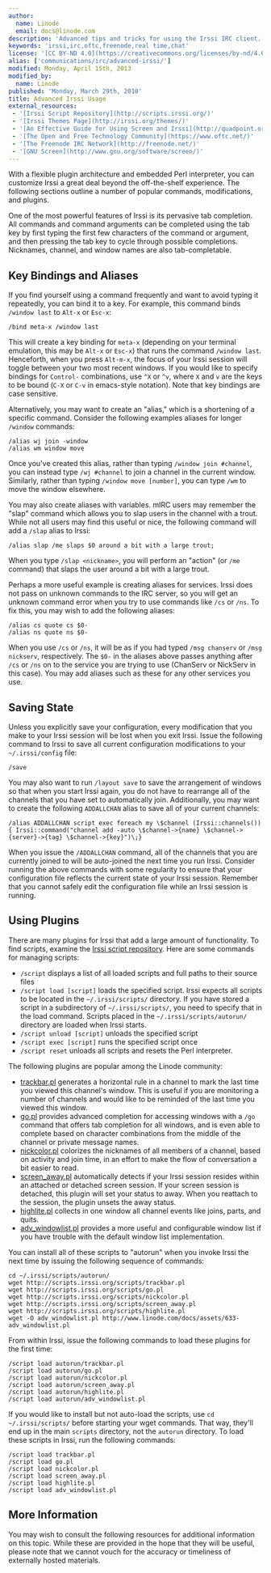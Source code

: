 ```yaml
---
author:
  name: Linode
  email: docs@linode.com
description: 'Advanced tips and tricks for using the Irssi IRC client.'
keywords: 'irssi,irc,oftc,freenode,real time,chat'
license: '[CC BY-ND 4.0](https://creativecommons.org/licenses/by-nd/4.0)'
alias: ['communications/irc/advanced-irssi/']
modified: Monday, April 15th, 2013
modified_by:
  name: Linode
published: 'Monday, March 29th, 2010'
title: Advanced Irssi Usage
external_resources:
 - '[Irssi Script Repository](http://scripts.irssi.org/)'
 - '[Irssi Themes Page](http://irssi.org/themes/)'
 - '[An Effective Guide for Using Screen and Irssi](http://quadpoint.org/articles/irssi)'
 - '[The Open and Free Technology Community](https://www.oftc.net/)'
 - '[The Freenode IRC Network](http://freenode.net/)'
 - '[GNU Screen](http://www.gnu.org/software/screen/)'
---
```


With a flexible plugin architecture and embedded Perl interpreter, you can customize Irssi a great deal beyond the off-the-shelf experience. The following sections outline a number of popular commands, modifications, and plugins.

One of the most powerful features of Irssi is its pervasive tab completion. All commands and command arguments can be completed using the tab key by first typing the first few characters of the command or argument, and then pressing the tab key to cycle through possible completions. Nicknames, channel, and window names are also tab-completable.

## Key Bindings and Aliases

If you find yourself using a command frequently and want to avoid typing it repeatedly, you can bind it to a key. For example, this command binds `/window last` to `Alt-x` or `Esc-x`:

    /bind meta-x /window last

This will create a key binding for `meta-x` (depending on your terminal emulation, this may be `Alt-x` or `Esc-x`) that runs the command `/window last`. Henceforth, when you press `Alt-m-x`, the focus of your Irssi session will toggle between your two most recent windows. If you would like to specify bindings for `Control-` combinations, use `^X` or `^v`, where `X` and `v` are the keys to be bound (`C-X` or `C-v` in emacs-style notation). Note that key bindings are case sensitive.

Alternatively, you may want to create an "alias," which is a shortening of a specific command. Consider the following examples aliases for longer `/window` commands:

    /alias wj join -window
    /alias wm window move

Once you've created this alias, rather than typing `/window join #channel`, you can instead type `/wj #channel` to join a channel in the current window. Similarly, rather than typing `/window move [number]`, you can type `/wm` to move the window elsewhere.

You may also create aliases with variables. mIRC users may remember the "slap" command which allows you to slap users in the channel with a trout. While not all users may find this useful or nice, the following command will add a `/slap` alias to Irssi:

    /alias slap /me slaps $0 around a bit with a large trout;

When you type `/slap <nickname>`, you will perform an "action" (or `/me` command) that slaps the user around a bit with a large trout.

Perhaps a more useful example is creating aliases for services. Irssi does not pass on unknown commands to the IRC server, so you will get an unknown command error when you try to use commands like `/cs` or `/ns`. To fix this, you may wish to add the following aliases:

    /alias cs quote cs $0-
    /alias ns quote ns $0-

When you use `/cs` or `/ns`, it will be as if you had typed `/msg chanserv` or `/msg nickserv`, respectively. The `$0-` in the aliases above passes anything after `/cs` or `/ns` on to the service you are trying to use (ChanServ or NickServ in this case). You may add aliases such as these for any other services you use.

## Saving State

Unless you explicitly save your configuration, every modification that you make to your Irssi session will be lost when you exit Irssi. Issue the following command to Irssi to save all current configuration modifications to your `~/.irssi/config` file:

    /save

You may also want to run `/layout save` to save the arrangement of windows so that when you start Irssi again, you do not have to rearrange all of the channels that you have set to automatically join. Additionally, you may want to create the following `ADDALLCHAN` alias to save all of your current channels:

    /alias ADDALLCHAN script exec foreach my \$channel (Irssi::channels()) { Irssi::command("channel add -auto \$channel->{name} \$channel->{server}->{tag} \$channel->{key}")\;}

When you issue the `/ADDALLCHAN` command, all of the channels that you are currently joined to will be auto-joined the next time you run Irssi. Consider running the above commands with some regularity to ensure that your configuration file reflects the current state of your Irssi session. Remember that you cannot safely edit the configuration file while an Irssi session is running.

## Using Plugins

There are many plugins for Irssi that add a large amount of functionality. To find scripts, examine the [Irssi script repository](http://scripts.irssi.org/). Here are some commands for managing scripts:

-   `/script` displays a list of all loaded scripts and full paths to their source files
-   `/script load [script]` loads the specified script. Irssi expects all scripts to be located in the `~/.irssi/scripts/` directory. If you have stored a script in a subdirectory of `~/.irssi/scripts/`, you need to specify that in the load command. Scripts placed in the `~/.irssi/scripts/autorun/` directory are loaded when Irssi starts.
-   `/script unload [script]` unloads the specified script
-   `/script exec [script]` runs the specified script once
-   `/script reset` unloads all scripts and resets the Perl interpreter.

The following plugins are popular among the Linode community:

-   [trackbar.pl](http://scripts.irssi.org/scripts/trackbar.pl) generates a horizontal rule in a channel to mark the last time you viewed this channel's window. This is useful if you are monitoring a number of channels and would like to be reminded of the last time you viewed this window.
-   [go.pl](http://scripts.irssi.org/scripts/go.pl) provides advanced completion for accessing windows with a `/go` command that offers tab completion for all windows, and is even able to complete based on character combinations from the middle of the channel or private message names.
-   [nickcolor.pl](http://scripts.irssi.org/scripts/nickcolor.pl) colorizes the nicknames of all members of a channel, based on activity and join time, in an effort to make the flow of conversation a bit easier to read.
-   [screen\_away.pl](http://scripts.irssi.org/scripts/screen_away.pl) automatically detects if your Irssi session resides within an attached or detached screen session. If your screen session is detached, this plugin will set your status to away. When you reattach to the session, the plugin unsets the away status.
-   [highlite.pl](http://scripts.irssi.org/scripts/highlite.pl) collects in one window all channel events like joins, parts, and quits.
-   [adv\_windowlist.pl](/docs/assets/633-adv_windowlist.pl) provides a more useful and configurable window list if you have trouble with the default window list implementation.

You can install all of these scripts to "autorun" when you invoke Irssi the next time by issuing the following sequence of commands:

    cd ~/.irssi/scripts/autorun/
    wget http://scripts.irssi.org/scripts/trackbar.pl
    wget http://scripts.irssi.org/scripts/go.pl
    wget http://scripts.irssi.org/scripts/nickcolor.pl
    wget http://scripts.irssi.org/scripts/screen_away.pl
    wget http://scripts.irssi.org/scripts/highlite.pl
    wget -O adv_windowlist.pl http://www.linode.com/docs/assets/633-adv_windowlist.pl

From within Irssi, issue the following commands to load these plugins for the first time:

    /script load autorun/trackbar.pl
    /script load autorun/go.pl
    /script load autorun/nickcolor.pl
    /script load autorun/screen_away.pl
    /script load autorun/highlite.pl
    /script load autorun/adv_windowlist.pl

If you would like to install but not auto-load the scripts, use `cd ~/.irssi/scripts/` before starting your wget commands. That way, they'll end up in the main `scripts` directory, not the `autorun` directory. To load these scripts in Irssi, run the following commands:

    /script load trackbar.pl
    /script load go.pl
    /script load nickcolor.pl
    /script load screen_away.pl
    /script load highlite.pl
    /script load adv_windowlist.pl

More Information
----------------

You may wish to consult the following resources for additional information on this topic. While these are provided in the hope that they will be useful, please note that we cannot vouch for the accuracy or timeliness of externally hosted materials.





